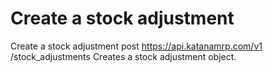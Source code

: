 # Create a stock adjustment

Create a stock adjustment post https://api.katanamrp.com/v1 /stock_adjustments Creates a
stock adjustment object.
